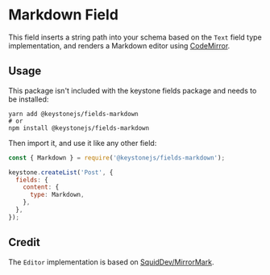 <!--[meta]
section: api
subSection: '@keystonejs/fields-markdown'
title: Markdown
[meta]-->

# Markdown Field

This field inserts a string path into your schema based on the `Text` field type implementation, and renders a Markdown editor using [CodeMirror](https://codemirror.net/).

## Usage

This package isn't included with the keystone fields package and needs to be installed:

```shell allowCopy=false showLanguage=false
yarn add @keystonejs/fields-markdown
# or
npm install @keystonejs/fields-markdown
```

Then import it, and use it like any other field:

```js
const { Markdown } = require('@keystonejs/fields-markdown');

keystone.createList('Post', {
  fields: {
    content: {
      type: Markdown,
    },
  },
});
```

## Credit

The `Editor` implementation is based on [SquidDev/MirrorMark](https://github.com/SquidDev/MirrorMark).
